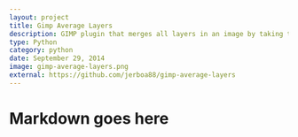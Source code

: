 ```yaml
---
layout: project
title: Gimp Average Layers
description: GIMP plugin that merges all layers in an image by taking the average value of each pixel. Useful for noise reduction.
type: Python
category: python
date: September 29, 2014
image: gimp-average-layers.png
external: https://github.com/jerboa88/gimp-average-layers
---
```

# Markdown goes here
